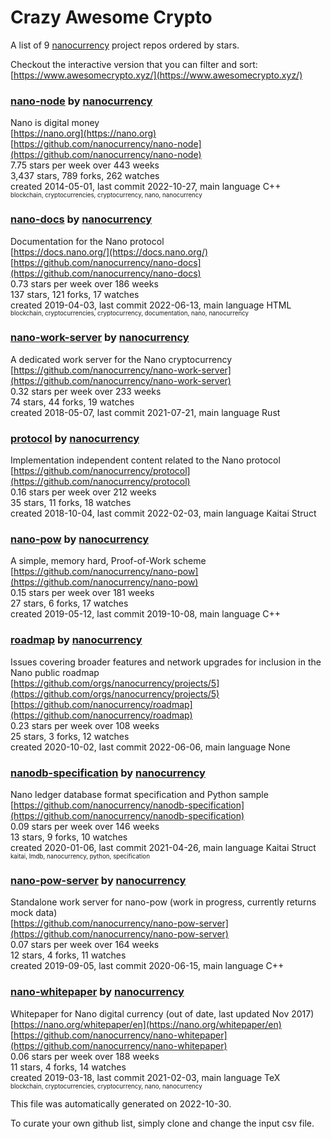 # Crazy Awesome Crypto
A list of 9 [nanocurrency](https://github.com/nanocurrency) project repos ordered by stars.  

Checkout the interactive version that you can filter and sort: 
[https://www.awesomecrypto.xyz/](https://www.awesomecrypto.xyz/)  


### [nano-node](https://github.com/nanocurrency/nano-node) by [nanocurrency](https://github.com/nanocurrency)  
Nano is digital money  
[https://nano.org](https://nano.org)  
[https://github.com/nanocurrency/nano-node](https://github.com/nanocurrency/nano-node)  
7.75 stars per week over 443 weeks  
3,437 stars, 789 forks, 262 watches  
created 2014-05-01, last commit 2022-10-27, main language C++  
<sub><sup>blockchain, cryptocurrencies, cryptocurrency, nano, nanocurrency</sup></sub>


### [nano-docs](https://github.com/nanocurrency/nano-docs) by [nanocurrency](https://github.com/nanocurrency)  
Documentation for the Nano protocol  
[https://docs.nano.org/](https://docs.nano.org/)  
[https://github.com/nanocurrency/nano-docs](https://github.com/nanocurrency/nano-docs)  
0.73 stars per week over 186 weeks  
137 stars, 121 forks, 17 watches  
created 2019-04-03, last commit 2022-06-13, main language HTML  
<sub><sup>blockchain, cryptocurrencies, cryptocurrency, documentation, nano, nanocurrency</sup></sub>


### [nano-work-server](https://github.com/nanocurrency/nano-work-server) by [nanocurrency](https://github.com/nanocurrency)  
A dedicated work server for the Nano cryptocurrency  
[https://github.com/nanocurrency/nano-work-server](https://github.com/nanocurrency/nano-work-server)  
0.32 stars per week over 233 weeks  
74 stars, 44 forks, 19 watches  
created 2018-05-07, last commit 2021-07-21, main language Rust  


### [protocol](https://github.com/nanocurrency/protocol) by [nanocurrency](https://github.com/nanocurrency)  
Implementation independent content related to the Nano protocol  
[https://github.com/nanocurrency/protocol](https://github.com/nanocurrency/protocol)  
0.16 stars per week over 212 weeks  
35 stars, 11 forks, 18 watches  
created 2018-10-04, last commit 2022-02-03, main language Kaitai Struct  


### [nano-pow](https://github.com/nanocurrency/nano-pow) by [nanocurrency](https://github.com/nanocurrency)  
A simple, memory hard, Proof-of-Work scheme  
[https://github.com/nanocurrency/nano-pow](https://github.com/nanocurrency/nano-pow)  
0.15 stars per week over 181 weeks  
27 stars, 6 forks, 17 watches  
created 2019-05-12, last commit 2019-10-08, main language C++  


### [roadmap](https://github.com/nanocurrency/roadmap) by [nanocurrency](https://github.com/nanocurrency)  
Issues covering broader features and network upgrades for inclusion in the Nano public roadmap  
[https://github.com/orgs/nanocurrency/projects/5](https://github.com/orgs/nanocurrency/projects/5)  
[https://github.com/nanocurrency/roadmap](https://github.com/nanocurrency/roadmap)  
0.23 stars per week over 108 weeks  
25 stars, 3 forks, 12 watches  
created 2020-10-02, last commit 2022-06-06, main language None  


### [nanodb-specification](https://github.com/nanocurrency/nanodb-specification) by [nanocurrency](https://github.com/nanocurrency)  
Nano ledger database format specification and Python sample  
[https://github.com/nanocurrency/nanodb-specification](https://github.com/nanocurrency/nanodb-specification)  
0.09 stars per week over 146 weeks  
13 stars, 9 forks, 10 watches  
created 2020-01-06, last commit 2021-04-26, main language Kaitai Struct  
<sub><sup>kaitai, lmdb, nanocurrency, python, specification</sup></sub>


### [nano-pow-server](https://github.com/nanocurrency/nano-pow-server) by [nanocurrency](https://github.com/nanocurrency)  
Standalone work server for nano-pow (work in progress, currently returns mock data)  
[https://github.com/nanocurrency/nano-pow-server](https://github.com/nanocurrency/nano-pow-server)  
0.07 stars per week over 164 weeks  
12 stars, 4 forks, 11 watches  
created 2019-09-05, last commit 2020-06-15, main language C++  


### [nano-whitepaper](https://github.com/nanocurrency/nano-whitepaper) by [nanocurrency](https://github.com/nanocurrency)  
Whitepaper for Nano digital currency (out of date, last updated Nov 2017)  
[https://nano.org/whitepaper/en](https://nano.org/whitepaper/en)  
[https://github.com/nanocurrency/nano-whitepaper](https://github.com/nanocurrency/nano-whitepaper)  
0.06 stars per week over 188 weeks  
11 stars, 4 forks, 14 watches  
created 2019-03-18, last commit 2021-02-03, main language TeX  
<sub><sup>blockchain, cryptocurrencies, cryptocurrency, nano, nanocurrency</sup></sub>


This file was automatically generated on 2022-10-30.  

To curate your own github list, simply clone and change the input csv file.  